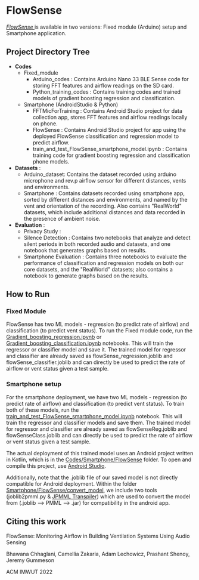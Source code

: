 # FlowSense


[_FlowSense_ ](https://sites.google.com/umass.edu/flowsense) is available in two versions: Fixed module (Arduino) setup and Smartphone application. 

## Project Directory Tree
- **Codes** 
  - Fixed_module 
    - Arduino_codes : Contains Arduino Nano 33 BLE Sense code for storing FFT features and airflow readings on the SD card.
    - Python_training_codes : Contains training codes and trained models of gradient boosting regression and classification.
  - Smartphone (AndroidStudio & Python)
    - FFTMicForTraining : Contains Android Studio project for data collection app, stores FFT features and airflow readings locally on phone.
    - FlowSense : Contains Android Studio project for app using the deployed FlowSense classification and regression model to predict airflow.
    - train_and_test_FlowSense_smartphone_model.ipynb : Contains training code for gradient boosting regression and classification phone models.
- **Datasets** : 
  - Arduino_dataset: Contains the dataset recorded using arduino microphone and rev.p airflow sensor for different distances, vents and environments.
  - Smartphone : Contains datasets recorded using smartphone app, sorted by different distances and environments, and named by the vent and orientation of the recording.  Also contains "RealWorld" datasets, which include additional distances and data recorded in the presence of ambient noise.
- **Evaluation** : 
  - Privacy Study : 
  - Silence Detection : Contains two notebooks that analyze and detect silent periods in both recorded audio and datasets, and one notebook that generates graphs based on results.
  - Smartphone Evaluation : Contains three notebooks to evaluate the performance of classification and regression models on both our core datasets, and the "RealWorld" datasets; also contains a notebook to generate graphs based on the results.


## How to Run

### Fixed Module

FlowSense has two ML models - regression (to predict rate of airflow) and classification (to predict vent status). To run the Fixed module code, run the [Gradient_boosting_regression.ipynb](https://github.com/umassos/FlowSense/blob/main/Codes/Fixed_module/Python_training_codes/Gradient_boosting_regression.ipynb) or  [Gradient_boosting_classification.ipynb](https://github.com/umassos/FlowSense/blob/main/Codes/Fixed_module/Python_training_codes/Gradient_boosting_classification.ipynb) notebooks. This will train the regressor or classifier model and save it. The trained model for regressor and classifier are already saved as flowSense_regression.joblib and flowSense_classifier.joblib and can directly be used to predict the rate of airflow or vent status given a test sample.


### Smartphone setup

For the smartphone deployment, we have two ML models - regression (to predict rate of airflow) and classification (to predict vent status). To train both of these models, run the [train_and_test_FlowSense_smartphone_model.ipynb](https://github.com/umassos/FlowSense/blob/main/Codes/Smartphone%20(AndroidStudio%20%26%20Python)/train_and_test_FlowSense_smartphone_model.ipynb) notebook. This will train the regressor and classifier models and save them. The trained model for regressor and classifier are already saved as flowSenseReg.joblib and flowSenseClass.joblib and can directly be used to predict the rate of airflow or vent status given a test sample.

The actual deployment of this trained model uses an Android project written in Kotlin, which is in the [Codes/Smartphone/FlowSense](https://github.com/umassos/FlowSense/blob/main/Codes/Smartphone%20(AndroidStudio%20%26%20Python)/FlowSense) folder.  To open and compile this project, use [Android Studio](https://developer.android.com/studio).  

Additionally, note that the .joblib file of our saved model is not directly compatible for Android deployment.  Within the folder [Smartphone/FlowSense/convert_model](https://github.com/umassos/FlowSense/blob/main/Codes/Smartphone%20(AndroidStudio%20%26%20Python)/FlowSense/convert_model), we include two tools (joblib2pmml.py & [JPMML Transpiler](https://github.com/jpmml/jpmml-transpiler)) which are used to convert the model from (.joblib --> PMML --> .jar) for compatibility in the android app.

## Citing this work

FlowSense: Monitoring Airflow in Building Ventilation Systems Using Audio Sensing 

Bhawana Chhaglani, Camellia Zakaria, Adam Lechowicz, Prashant Shenoy, Jeremy Gummeson

ACM IMWUT 2022 
